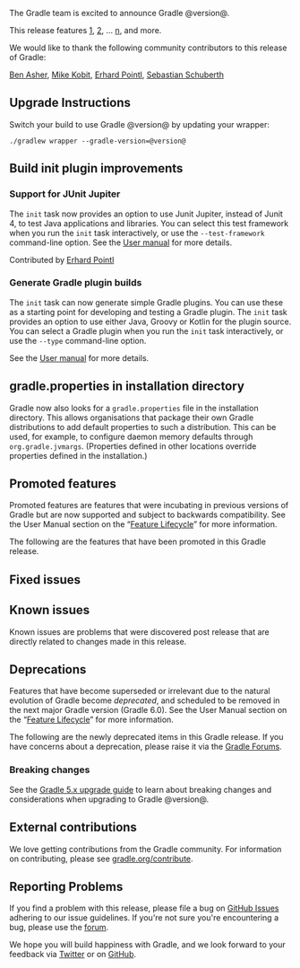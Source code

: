 The Gradle team is excited to announce Gradle @version@.

This release features [1](), [2](), ... [n](), and more.

We would like to thank the following community contributors to this release of Gradle:
<!-- 
Include only their name, impactful features should be called out separately below.
 [Some person](https://github.com/some-person)
-->
[Ben Asher](https://github.com/benasher44),
[Mike Kobit](https://github.com/mkobit),
[Erhard Pointl](https://github.com/epeee),
[Sebastian Schuberth](https://github.com/sschuberth)

<!-- 
## 1

details of 1

## 2

details of 2

## n
-->

## Upgrade Instructions

Switch your build to use Gradle @version@ by updating your wrapper:

`./gradlew wrapper --gradle-version=@version@`

## Build init plugin improvements

### Support for JUnit Jupiter

The `init` task now provides an option to use Junit Jupiter, instead of Junit 4, to test Java applications and libraries. You can select this test framework when you run the `init` task interactively, or use the `--test-framework` command-line option. See the [User manual](userguide/build_init_plugin.html) for more details.

Contributed by [Erhard Pointl](https://github.com/epeee)

### Generate Gradle plugin builds

The `init` task can now generate simple Gradle plugins. You can use these as a starting point for developing and testing a Gradle plugin. The `init` task provides an option to use either Java, Groovy or Kotlin for the plugin source. You can select a Gradle plugin when you run the `init` task interactively, or use the `--type` command-line option. 

See the [User manual](userguide/build_init_plugin.html) for more details.

## gradle.properties in installation directory

Gradle now also looks for a `gradle.properties` file in the installation directory.
This allows organisations that package their own Gradle distributions to add default properties to such a distribution.
This can be used, for example, to configure daemon memory defaults through `org.gradle.jvmargs`.
(Properties defined in other locations override properties defined in the installation.)

## Promoted features
Promoted features are features that were incubating in previous versions of Gradle but are now supported and subject to backwards compatibility.
See the User Manual section on the “[Feature Lifecycle](userguide/feature_lifecycle.html)” for more information.

The following are the features that have been promoted in this Gradle release.

<!--
### Example promoted
-->

## Fixed issues

## Known issues

Known issues are problems that were discovered post release that are directly related to changes made in this release.

## Deprecations

Features that have become superseded or irrelevant due to the natural evolution of Gradle become *deprecated*, and scheduled to be removed
in the next major Gradle version (Gradle 6.0). See the User Manual section on the “[Feature Lifecycle](userguide/feature_lifecycle.html)” for more information.

The following are the newly deprecated items in this Gradle release. If you have concerns about a deprecation, please raise it via the [Gradle Forums](https://discuss.gradle.org).

<!--
### Example deprecation
-->

### Breaking changes

<!-- summary and links -->

See the [Gradle 5.x upgrade guide](userguide/upgrading_version_5.html#changes_@baseVersion@) to learn about breaking changes and considerations when upgrading to Gradle @version@.

<!-- Do not add breaking changes here! Add them to the upgrade guide instead. --> 

## External contributions

We love getting contributions from the Gradle community. For information on contributing, please see [gradle.org/contribute](https://gradle.org/contribute).

## Reporting Problems

If you find a problem with this release, please file a bug on [GitHub Issues](https://github.com/gradle/gradle/issues) adhering to our issue guidelines. 
If you're not sure you're encountering a bug, please use the [forum](https://discuss.gradle.org/c/help-discuss).

We hope you will build happiness with Gradle, and we look forward to your feedback via [Twitter](https://twitter.com/gradle) or on [GitHub](https://github.com/gradle).
